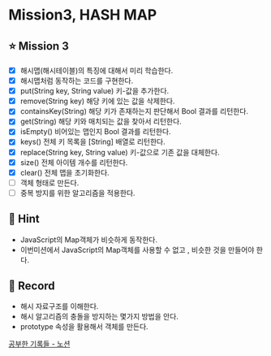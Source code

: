 # Mission3, HASH MAP

## ⭐️ Mission 3
- [x] 해시맵(해시테이블)의 특징에 대해서 미리 학습한다.    
- [x] 해시맵처럼 동작하는 코드를 구현한다.  
- [x] put(String key, String value) 키-값을 추가한다.
- [x] remove(String key) 해당 키에 있는 값을 삭제한다.
- [x] containsKey(String) 해당 키가 존재하는지 판단해서 Bool 결과를 리턴한다.
- [x] get(String) 해당 키와 매치되는 값을 찾아서 리턴한다.
- [x] isEmpty() 비어있는 맵인지 Bool 결과를 리턴한다.
- [x] keys() 전체 키 목록을 [String] 배열로 리턴한다.
- [x] replace(String key, String value) 키-값으로 기존 값을 대체한다.
- [x] size() 전체 아이템 개수를 리턴한다.
- [x] clear() 전체 맵을 초기화한다.
- [ ] 객체 형태로 만든다.
- [ ] 중복 방지를 위한 알고리즘을 적용한다.

## 🥰 Hint

- JavaScript의 Map객체가 비슷하게 동작한다.
- 이번미션에서 JavaScript의 Map객체를 사용할 수 없고 , 비슷한 것을 만들어야 한다.

## 📝 Record

- 해시 자료구조를 이해한다.
- 해시 알고리즘의 충돌을 방지하는 몇가지 방법을 안다.
- prototype 속성을 활용해서 객체를 만든다.


[공부한 기록들 - 노션](https://otterpjoe.notion.site/MISSION3-HASH-MAP-51cd72021c7f4901a17b327c4aa64d2a)
